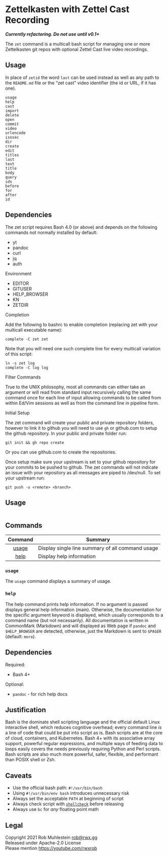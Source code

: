 # Zettelkasten with Zettel Cast Recording

***Currently refactoring. Do not use until v0.1+***

The `zet` command is a multicall bash script for managing one or more
Zettelkasten git repos with optional Zettel Cast live video recordings.

## Usage

In place of `zetid` the word `last` can be used instead as well as any path
to the `README.md` file or the “zet cast” video identifier (the id
or URL, if it has one).

```
usage
help
cast
import
delete
open
commit
video
urlencode
isosec
dir
create
edit
titles
last
text
title
body
query
ids
before
for
after
id
```

## Dependencies

The zet script requires Bash 4.0 (or above) and depends on the following
commands not normally installed by default:

-   yt
-   pandoc
-   curl
-   jq
-   auth

Environment

-   EDITOR
-   GITUSER
-   HELP_BROWSER
-   KN
-   ZETDIR

Completion

Add the following to bashrc to enable completion (replacing zet with
your multicall executable name):

    complete -C zet zet

Note that you will need one such complete line for every multicall
variation of this script:

    ln -s zet log
    complete -C log log

Filter Commands

True to the UNIX philosophy, most all commands can either take an
argument or will read from standard input recursively calling the same
command once for each line of input allowing commands to be called from
within Ed/Vim sessions as well as from the command line in pipeline
form.

Initial Setup

The zet command will create your public and private repository folders,
however to link it to github you will need to use `gh` or github.com to setup the github repository.
In your public and private folder run:
```
git init && gh repo create
```
Or you can use github.com to create the repositories.

Once setup make sure your upstream is set to your github repository for your commits to be pushed to github.
The zet commands will not indicate an issue with your repository as all messages are piped to /dev/null.
To set your upstream run:

```
git push -u <remote> <branch>
```



## Usage

```
```

## Commands

|  Command    | Summary                                                |
|    :-:      | -                                                      |
|  [usage]    | Display single line summary of all command usage |
|  [help]     | Display help information |

[usage]: #usage
[help]: #help

### `usage`

The `usage` command displays a summary of usage.

### `help`

The help command prints help information. If no argument is passed
displays general help information (main). Otherwise, the documentation
for the specific argument keyword is displayed, which usually
corresponds to a command name (but not necessarily). All documentation
is written in CommonMark (Markdown) and will displayed as Web page if
`pandoc` and `$HELP_BROWSER` are detected, otherwise, just the Markdown is
sent to `$PAGER` (default: `more`).

## Dependencies

Required:

* Bash 4+

Optional:

* `pandoc` - for rich help docs

## Justification

Bash is the dominate shell scripting language and the official default
Linux interactive shell, which reduces cognitive overhead; every command
line *is* a line of code that could be put into script as is. Bash
scripts are at the core of cloud, containers, and Kubernetes. Bash 4+
with its associative array support, powerful regular expressions, and
multiple ways of feeding data to loops easily covers the needs
previously requiring Python and Perl scripts. Bash scripts are also much
more powerful, safer, flexible, and performant than POSIX shell or Zsh.

## Caveats

* Use the official bash path: `#!/usr/bin/bash`
* Using `#!/usr/bin/env bash` introduces unnecessary risk
* Always set the acceptable `PATH` at beginning of script
* Always check script with [`shellcheck`] before releasing
* Always use `bc` for *any* floating point math

[`shellcheck`]: <https://www.shellcheck.net>

## Legal

Copyright 2021 Rob Muhlestein <rob@rwx.gg>  
Released under Apache-2.0 License  
Please mention <https://youtube.com/rwxrob>  


